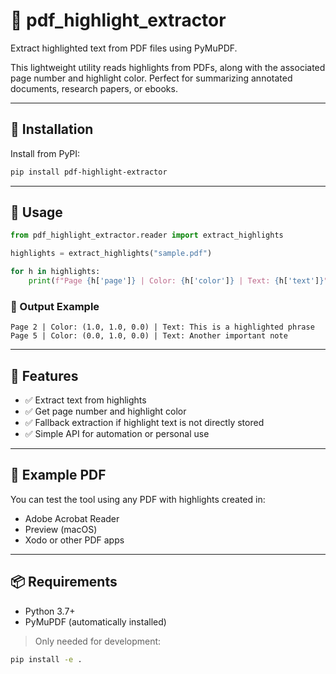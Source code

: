# 📘 pdf_highlight_extractor

Extract highlighted text from PDF files using PyMuPDF.

This lightweight utility reads highlights from PDFs, along with the associated page number and highlight color. Perfect for summarizing annotated documents, research papers, or ebooks.

---

## 🔧 Installation

Install from PyPI:

```bash
pip install pdf-highlight-extractor
```

---

## 🚀 Usage

```python
from pdf_highlight_extractor.reader import extract_highlights

highlights = extract_highlights("sample.pdf")

for h in highlights:
    print(f"Page {h['page']} | Color: {h['color']} | Text: {h['text']}")
```

### 📝 Output Example

```text
Page 2 | Color: (1.0, 1.0, 0.0) | Text: This is a highlighted phrase
Page 5 | Color: (0.0, 1.0, 0.0) | Text: Another important note
```

---

## 🧠 Features

- ✅ Extract text from highlights
- ✅ Get page number and highlight color
- ✅ Fallback extraction if highlight text is not directly stored
- ✅ Simple API for automation or personal use

---

## 🧪 Example PDF

You can test the tool using any PDF with highlights created in:
- Adobe Acrobat Reader
- Preview (macOS)
- Xodo or other PDF apps

---

## 📦 Requirements

- Python 3.7+
- PyMuPDF (automatically installed)

> Only needed for development:

```bash
pip install -e .
```
